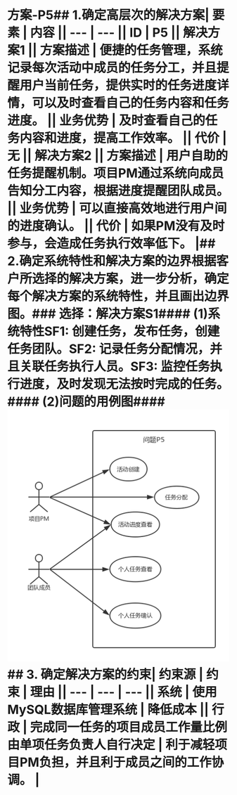 
# 方案-P5## 1.确定高层次的解决方案| 要素 | 内容 || --- | --- || ID | P5 || 解决方案1 || 方案描述 | 便捷的任务管理，系统记录每次活动中成员的任务分工，并且提醒用户当前任务，提供实时的任务进度详情，可以及时查看自己的任务内容和任务进度。 || 业务优势 | 及时查看自己的任务内容和进度，提高工作效率。 || 代价 | 无 || 解决方案2 || 方案描述 | 用户自助的任务提醒机制。项目PM通过系统向成员告知分工内容，根据进度提醒团队成员。 || 业务优势 | 可以直接高效地进行用户间的进度确认。 || 代价 | 如果PM没有及时参与，会造成任务执行效率低下。 |## 2.确定系统特性和解决方案的边界根据客户所选择的解决方案，进一步分析，确定每个解决方案的系统特性，并且画出边界图。### 选择：解决方案S1#### \(1\)系统特性SF1: 创建任务，发布任务，创建任务团队。SF2: 记录任务分配情况，并且关联任务执行人员。SF3: 监控任务执行进度，及时发现无法按时完成的任务。#### \(2\)问题的用例图#### ![](/img/usecase/usecase-P5.png)## 3. 确定解决方案的约束| 约束源 | 约束 | 理由 || --- | --- | --- || 系统 | 使用MySQL数据库管理系统 | 降低成本 || 行政 | 完成同一任务的项目成员工作量比例由单项任务负责人自行决定 | 利于减轻项目PM负担，并且利于成员之间的工作协调。 | 
